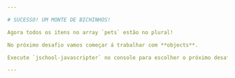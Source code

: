 ```yaml
---

# SUCESSO! UM MONTE DE BICHINHOS!

Agora todos os itens no array `pets` estão no plural!

No próximo desafio vamos começar á trabalhar com **objects**.

Execute `jschool-javascripter` no console para escolher o próximo desafio.

---
```


